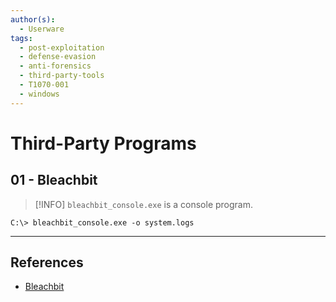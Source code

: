 ```yaml
---
author(s):
  - Userware
tags:
  - post-exploitation
  - defense-evasion
  - anti-forensics
  - third-party-tools
  - T1070-001
  - windows
---
```

# Third-Party Programs

## 01 - Bleachbit

> [!INFO]
> `bleachbit_console.exe` is a console program.

```
C:\> bleachbit_console.exe -o system.logs
```

---
## References

- [Bleachbit](https://docs.bleachbit.org/doc/command-line-interface.html)